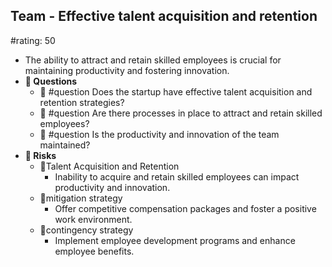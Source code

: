 ## Team - Effective talent acquisition and retention
#rating: 50
- The ability to attract and retain skilled employees is crucial for maintaining productivity and fostering innovation.
- **💭 Questions**
  - 💭 #question Does the startup have effective talent acquisition and retention strategies?
  - 💭 #question Are there processes in place to attract and retain skilled employees?
  - 💭 #question Is the productivity and innovation of the team maintained?
- **🚨 Risks**
  - 🚨Talent Acquisition and Retention
    - Inability to acquire and retain skilled employees can impact productivity and innovation.
  - 🚨mitigation strategy
    - Offer competitive compensation packages and foster a positive work environment.
  - 🚨contingency strategy
    - Implement employee development programs and enhance employee benefits.


